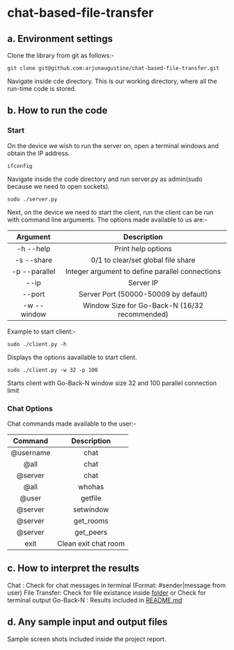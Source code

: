 # chat-based-file-transfer

## a. Environment settings

Clone the library from git as follows:-
```
git clone git@github.com:arjunaugustine/chat-based-file-transfer.git
```
Navigate inside cde directory. This is our working directory, where all the run-time code is stored.

## b. How to run the code

### Start

On the device we wish to run the server on, open a terminal windows and obtain the IP address.
```
ifconfig
```
Navigate inside the code directory and run server.py as admin(sudo because we need to open sockets).
```
sudo ./server.py
```
Next, on the device we need to start the client, run the client can be run with command line arguments. The options made available to us are:-

| Argument       | Description                                     |
|:--------------:|:-----------------------------------------------:|
| -h --help      | Print help options                              |
| -s --share     | 0/1 to clear/set global file share              |
| -p --parallel  | Integer argument to define parallel connections |
| --ip           | Server IP                                       |
| --port         | Server Port (50000-50009 by default)            |
| -w --window    | Window Size for Go-Back-N (16/32 recommended)   |

Example to start client:-
```
sudo ./client.py -h
```
Displays the options aavailable to start client.
```
sudo ./client.py -w 32 -p 100
```
Starts client with Go-Back-N window size 32 and 100 parallel connection limit

### Chat Options

Chat commands made available to the user:-

| Command            | Description                                                      |
|:------------------:|:----------------------------------------------------------------:|
| @username|chat     | Sends a message 'chat' to 'username'                             |
| @all|chat          | Sends a message 'chat' to all users in chatroom                  |
| @server|chat       | Sends a message 'chat' to server (admin)                         |
| @all|whohas|file   | Sends broadcast message to see who has file with filename 'file' |
| @user|getfile|file | Sends a message to 'user' to start UDP peer-to-peer file transfer|
| @server|setwindow|n| Sets Go-Back-N window size to 'n'                                |
| @server|get_rooms  | Get a list of chat rooms avaialable                              |
| @server|get_peers  | Get a list of connected peers                                    |
| exit               | Clean exit chat room                                             |


## c. How to interpret the results

Chat         : Check for chat messages in terminal (Format: #sender|message from user)
File Transfer: Check for file existance inside [folder](code/folder) or Check for terminal output
Go-Back-N    : Results included in [README.md](README.md)


## d. Any sample input and output files

Sample screen shots included inside the project report.
